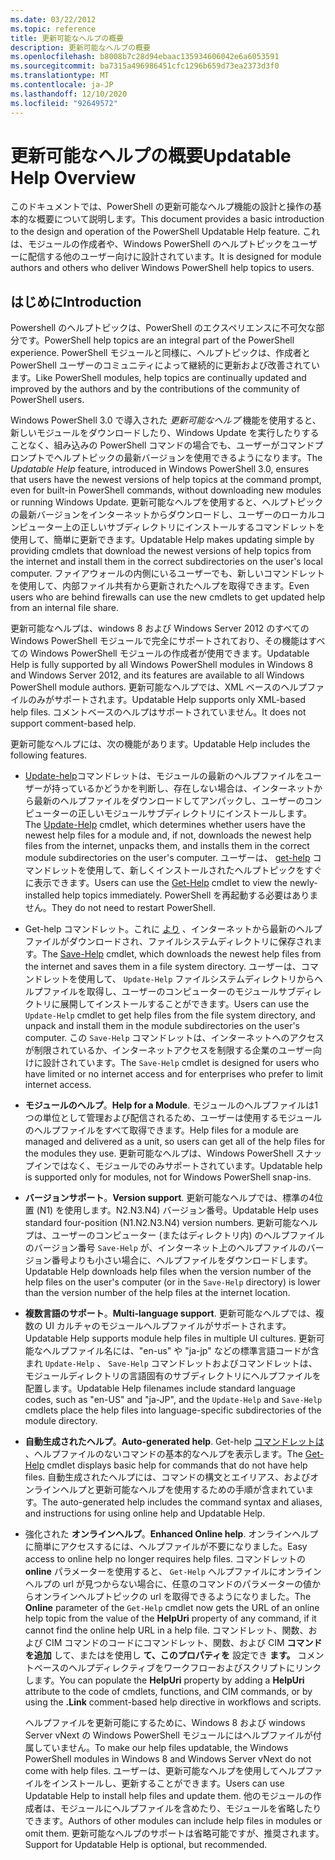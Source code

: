 ```yaml
---
ms.date: 03/22/2012
ms.topic: reference
title: 更新可能なヘルプの概要
description: 更新可能なヘルプの概要
ms.openlocfilehash: b8008b7c28d94ebaac135934606042e6a6053591
ms.sourcegitcommit: ba7315a496986451cfc1296b659d73ea2373d3f0
ms.translationtype: MT
ms.contentlocale: ja-JP
ms.lasthandoff: 12/10/2020
ms.locfileid: "92649572"
---
```

# <a name="updatable-help-overview"></a><span data-ttu-id="6e771-103">更新可能なヘルプの概要</span><span class="sxs-lookup"><span data-stu-id="6e771-103">Updatable Help Overview</span></span>

<span data-ttu-id="6e771-104">このドキュメントでは、PowerShell の更新可能なヘルプ機能の設計と操作の基本的な概要について説明します。</span><span class="sxs-lookup"><span data-stu-id="6e771-104">This document provides a basic introduction to the design and operation of the PowerShell Updatable Help feature.</span></span> <span data-ttu-id="6e771-105">これは、モジュールの作成者や、Windows PowerShell のヘルプトピックをユーザーに配信する他のユーザー向けに設計されています。</span><span class="sxs-lookup"><span data-stu-id="6e771-105">It is designed for module authors and others who deliver Windows PowerShell help topics to users.</span></span>

## <a name="introduction"></a><span data-ttu-id="6e771-106">はじめに</span><span class="sxs-lookup"><span data-stu-id="6e771-106">Introduction</span></span>

<span data-ttu-id="6e771-107">Powershell のヘルプトピックは、PowerShell のエクスペリエンスに不可欠な部分です。</span><span class="sxs-lookup"><span data-stu-id="6e771-107">PowerShell help topics are an integral part of the PowerShell experience.</span></span> <span data-ttu-id="6e771-108">PowerShell モジュールと同様に、ヘルプトピックは、作成者と PowerShell ユーザーのコミュニティによって継続的に更新および改善されています。</span><span class="sxs-lookup"><span data-stu-id="6e771-108">Like PowerShell modules, help topics are continually updated and improved by the authors and by the contributions of the community of PowerShell users.</span></span>

<span data-ttu-id="6e771-109">Windows PowerShell 3.0 で導入された *更新可能なヘルプ* 機能を使用すると、新しいモジュールをダウンロードしたり、Windows Update を実行したりすることなく、組み込みの PowerShell コマンドの場合でも、ユーザーがコマンドプロンプトでヘルプトピックの最新バージョンを使用できるようになります。</span><span class="sxs-lookup"><span data-stu-id="6e771-109">The *Updatable Help* feature, introduced in Windows PowerShell 3.0, ensures that users have the newest versions of help topics at the command prompt, even for built-in PowerShell commands, without downloading new modules or running Windows Update.</span></span> <span data-ttu-id="6e771-110">更新可能なヘルプを使用すると、ヘルプトピックの最新バージョンをインターネットからダウンロードし、ユーザーのローカルコンピューター上の正しいサブディレクトリにインストールするコマンドレットを使用して、簡単に更新できます。</span><span class="sxs-lookup"><span data-stu-id="6e771-110">Updatable Help makes updating simple by providing cmdlets that download the newest versions of help topics from the internet and install them in the correct subdirectories on the user's local computer.</span></span> <span data-ttu-id="6e771-111">ファイアウォールの内側にいるユーザーでも、新しいコマンドレットを使用して、内部ファイル共有から更新されたヘルプを取得できます。</span><span class="sxs-lookup"><span data-stu-id="6e771-111">Even users who are behind firewalls can use the new cmdlets to get updated help from an internal file share.</span></span>

<span data-ttu-id="6e771-112">更新可能なヘルプは、windows 8 および Windows Server 2012 のすべての Windows PowerShell モジュールで完全にサポートされており、その機能はすべての Windows PowerShell モジュールの作成者が使用できます。</span><span class="sxs-lookup"><span data-stu-id="6e771-112">Updatable Help is fully supported by all Windows PowerShell modules in Windows 8 and Windows Server 2012, and its features are available to all Windows PowerShell module authors.</span></span> <span data-ttu-id="6e771-113">更新可能なヘルプでは、XML ベースのヘルプファイルのみがサポートされます。</span><span class="sxs-lookup"><span data-stu-id="6e771-113">Updatable Help supports only XML-based help files.</span></span> <span data-ttu-id="6e771-114">コメントベースのヘルプはサポートされていません。</span><span class="sxs-lookup"><span data-stu-id="6e771-114">It does not support comment-based help.</span></span>

<span data-ttu-id="6e771-115">更新可能なヘルプには、次の機能があります。</span><span class="sxs-lookup"><span data-stu-id="6e771-115">Updatable Help includes the following features.</span></span>

- <span data-ttu-id="6e771-116">[Update-help](/powershell/module/Microsoft.PowerShell.Core/Update-Help)コマンドレットは、モジュールの最新のヘルプファイルをユーザーが持っているかどうかを判断し、存在しない場合は、インターネットから最新のヘルプファイルをダウンロードしてアンパックし、ユーザーのコンピューターの正しいモジュールサブディレクトリにインストールします。</span><span class="sxs-lookup"><span data-stu-id="6e771-116">The [Update-Help](/powershell/module/Microsoft.PowerShell.Core/Update-Help) cmdlet, which determines whether users have the newest help files for a module and, if not, downloads the newest help files from the internet, unpacks them, and installs them in the correct module subdirectories on the user's computer.</span></span> <span data-ttu-id="6e771-117">ユーザーは、 [get-help](/powershell/module/Microsoft.PowerShell.Core/Get-Help) コマンドレットを使用して、新しくインストールされたヘルプトピックをすぐに表示できます。</span><span class="sxs-lookup"><span data-stu-id="6e771-117">Users can use the [Get-Help](/powershell/module/Microsoft.PowerShell.Core/Get-Help) cmdlet to view the newly-installed help topics immediately.</span></span> <span data-ttu-id="6e771-118">PowerShell を再起動する必要はありません。</span><span class="sxs-lookup"><span data-stu-id="6e771-118">They do not need to restart PowerShell.</span></span>

- <span data-ttu-id="6e771-119">Get-help コマンドレット。これに [より](/powershell/module/Microsoft.PowerShell.Core/Save-Help) 、インターネットから最新のヘルプファイルがダウンロードされ、ファイルシステムディレクトリに保存されます。</span><span class="sxs-lookup"><span data-stu-id="6e771-119">The [Save-Help](/powershell/module/Microsoft.PowerShell.Core/Save-Help) cmdlet, which downloads the newest help files from the internet and saves them in a file system directory.</span></span> <span data-ttu-id="6e771-120">ユーザーは、コマンドレットを使用して、 `Update-Help` ファイルシステムディレクトリからヘルプファイルを取得し、ユーザーのコンピューターのモジュールサブディレクトリに展開してインストールすることができます。</span><span class="sxs-lookup"><span data-stu-id="6e771-120">Users can use the `Update-Help` cmdlet to get help files from the file system directory, and unpack and install them in the module subdirectories on the user's computer.</span></span> <span data-ttu-id="6e771-121">この `Save-Help` コマンドレットは、インターネットへのアクセスが制限されているか、インターネットアクセスを制限する企業のユーザー向けに設計されています。</span><span class="sxs-lookup"><span data-stu-id="6e771-121">The `Save-Help` cmdlet is designed for users who have limited or no internet access and for enterprises who prefer to limit internet access.</span></span>

- <span data-ttu-id="6e771-122">**モジュールのヘルプ**。</span><span class="sxs-lookup"><span data-stu-id="6e771-122">**Help for a Module**.</span></span> <span data-ttu-id="6e771-123">モジュールのヘルプファイルは1つの単位として管理および配信されるため、ユーザーは使用するモジュールのヘルプファイルをすべて取得できます。</span><span class="sxs-lookup"><span data-stu-id="6e771-123">Help files for a module are managed and delivered as a unit, so users can get all of the help files for the modules they use.</span></span> <span data-ttu-id="6e771-124">更新可能なヘルプは、Windows PowerShell スナップインではなく、モジュールでのみサポートされています。</span><span class="sxs-lookup"><span data-stu-id="6e771-124">Updatable help is supported only for modules, not for Windows PowerShell snap-ins.</span></span>

- <span data-ttu-id="6e771-125">**バージョンサポート**。</span><span class="sxs-lookup"><span data-stu-id="6e771-125">**Version support**.</span></span> <span data-ttu-id="6e771-126">更新可能なヘルプでは、標準の4位置 (N1) を使用します。N2.N3.N4) バージョン番号。</span><span class="sxs-lookup"><span data-stu-id="6e771-126">Updatable Help uses standard four-position (N1.N2.N3.N4) version numbers.</span></span>
  <span data-ttu-id="6e771-127">更新可能なヘルプは、ユーザーのコンピューター (またはディレクトリ内) のヘルプファイルのバージョン番号 `Save-Help` が、インターネット上のヘルプファイルのバージョン番号よりも小さい場合に、ヘルプファイルをダウンロードします。</span><span class="sxs-lookup"><span data-stu-id="6e771-127">Updatable Help downloads help files when the version number of the help files on the user's computer (or in the `Save-Help` directory) is lower than the version number of the help files at the internet location.</span></span>

- <span data-ttu-id="6e771-128">**複数言語のサポート**。</span><span class="sxs-lookup"><span data-stu-id="6e771-128">**Multi-language support**.</span></span> <span data-ttu-id="6e771-129">更新可能なヘルプでは、複数の UI カルチャのモジュールヘルプファイルがサポートされます。</span><span class="sxs-lookup"><span data-stu-id="6e771-129">Updatable Help supports module help files in multiple UI cultures.</span></span>
  <span data-ttu-id="6e771-130">更新可能なヘルプファイル名には、"en-us" や "ja-jp" などの標準言語コードが含まれ `Update-Help` 、 `Save-Help` コマンドレットおよびコマンドレットは、モジュールディレクトリの言語固有のサブディレクトリにヘルプファイルを配置します。</span><span class="sxs-lookup"><span data-stu-id="6e771-130">Updatable Help filenames include standard language codes, such as "en-US" and "ja-JP", and the `Update-Help` and `Save-Help` cmdlets place the help files into language-specific subdirectories of the module directory.</span></span>

- <span data-ttu-id="6e771-131">**自動生成されたヘルプ**。</span><span class="sxs-lookup"><span data-stu-id="6e771-131">**Auto-generated help**.</span></span> <span data-ttu-id="6e771-132">Get-help [コマンドレットは](/powershell/module/Microsoft.PowerShell.Core/Get-Help) 、ヘルプファイルのないコマンドの基本的なヘルプを表示します。</span><span class="sxs-lookup"><span data-stu-id="6e771-132">The [Get-Help](/powershell/module/Microsoft.PowerShell.Core/Get-Help) cmdlet displays basic help for commands that do not have help files.</span></span> <span data-ttu-id="6e771-133">自動生成されたヘルプには、コマンドの構文とエイリアス、およびオンラインヘルプと更新可能なヘルプを使用するための手順が含まれています。</span><span class="sxs-lookup"><span data-stu-id="6e771-133">The auto-generated help includes the command syntax and aliases, and instructions for using online help and Updatable Help.</span></span>

- <span data-ttu-id="6e771-134">強化された **オンラインヘルプ**。</span><span class="sxs-lookup"><span data-stu-id="6e771-134">**Enhanced Online help**.</span></span> <span data-ttu-id="6e771-135">オンラインヘルプに簡単にアクセスするには、ヘルプファイルが不要になりました。</span><span class="sxs-lookup"><span data-stu-id="6e771-135">Easy access to online help no longer requires help files.</span></span> <span data-ttu-id="6e771-136">コマンドレットの **online** パラメーターを使用すると、 `Get-Help` ヘルプファイルにオンラインヘルプの url が見つからない場合に、任意のコマンドのパラメーターの値からオンラインヘルプトピックの url を取得できるようになりました。</span><span class="sxs-lookup"><span data-stu-id="6e771-136">The **Online** parameter of the `Get-Help` cmdlet now gets the URL of an online help topic from the value of the **HelpUri** property of any command, if it cannot find the online help URL in a help file.</span></span> <span data-ttu-id="6e771-137">コマンドレット、関数、および CIM コマンドのコードにコマンドレット、関数、および CIM **コマンドを追加** して、またはを使用し **て、このプロパティを** 設定でき **ます。** コメントベースのヘルプディレクティブをワークフローおよびスクリプトにリンクします。</span><span class="sxs-lookup"><span data-stu-id="6e771-137">You can populate the **HelpUri** property by adding a **HelpUri** attribute to the code of cmdlets, functions, and CIM commands, or by using the **.Link** comment-based help directive in workflows and scripts.</span></span>

  <span data-ttu-id="6e771-138">ヘルプファイルを更新可能にするために、Windows 8 および windows Server vNext の Windows PowerShell モジュールにはヘルプファイルが付属していません。</span><span class="sxs-lookup"><span data-stu-id="6e771-138">To make our help files updatable, the Windows PowerShell modules in Windows 8 and Windows Server vNext do not come with help files.</span></span> <span data-ttu-id="6e771-139">ユーザーは、更新可能なヘルプを使用してヘルプファイルをインストールし、更新することができます。</span><span class="sxs-lookup"><span data-stu-id="6e771-139">Users can use Updatable Help to install help files and update them.</span></span> <span data-ttu-id="6e771-140">他のモジュールの作成者は、モジュールにヘルプファイルを含めたり、モジュールを省略したりできます。</span><span class="sxs-lookup"><span data-stu-id="6e771-140">Authors of other modules can include help files in modules or omit them.</span></span> <span data-ttu-id="6e771-141">更新可能なヘルプのサポートは省略可能ですが、推奨されます。</span><span class="sxs-lookup"><span data-stu-id="6e771-141">Support for Updatable Help is optional, but recommended.</span></span>
